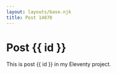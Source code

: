 ```yaml
---
layout: layouts/base.njk
title: Post 14870
---
```


# Post {{ id }}

This is post {{ id }} in my Eleventy project.

